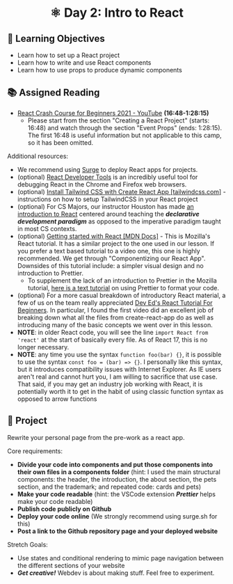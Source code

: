 <h1 align="center">
   ⚛ Day 2: Intro to React

</h1>

## 🎯 Learning Objectives
- Learn how to set up a React project
- Learn how to write and use React components
- Learn how to use props to produce dynamic components

## 📚 Assigned Reading
- [React Crash Course for Beginners 2021 - YouTube](https://www.youtube.com/watch?v=Dorf8i6lCuk&t=1008s) **(16:48-1:28:15)**
    - Please start from the section "Creating a React Project" (starts: 16:48) and watch through the section "Event Props" (ends: 1:28:15). The first 16:48 is useful information but not applicable to this camp, so it has been omitted.

Additional resources:

- We recommend using [Surge](https://surge.sh/help/getting-started-with-surge) to deploy React apps for projects.
- (optional) [React Developer Tools](https://chrome.google.com/webstore/detail/react-developer-tools/fmkadmapgofadopljbjfkapdkoienihi?hl=en) is an incredibly useful tool for debugging React in the Chrome and Firefox web browsers.
- (optional) [Install Tailwind CSS with Create React App [tailwindcss.com]](https://tailwindcss.com/docs/guides/create-react-app) - instructions on how to setup TailwindCSS in your React project
- (optional) For CS Majors, our instructor Houston has made [an introduction to React](https://github.com/ClemsonTRACE/tracecamp-summer-2021/blob/main/curriculum/day-1/Declarative-JavaScript.org) centered around teaching the ***declarative development paradigm*** as opposed to the imperative paradigm taught in most CS contexts.
- (optional) [Getting started with React [MDN Docs]](https://developer.mozilla.org/en-US/docs/Learn/Tools_and_testing/Client-side_JavaScript_frameworks/React_getting_started) - This is Mozilla's React tutorial.  It has a similar project to the one used in our lesson.  If you prefer a text based tutorial to a video one, this one is highly recommended.  We get through "Componentizing our React App".  Downsides of this tutorial include: a simpler visual design and no introduction to Prettier.
    - To supplement the lack of an introduction to Prettier in the Mozilla tutorial, [here is a text tutorial](https://www.digitalocean.com/community/tutorials/code-formatting-with-prettier-in-visual-studio-code) on using Prettier to format your code.
- (optional) For a more casual breakdown of introductory React material, a few of us on the team really appreciated [Dev Ed's React Tutorial For Beginners](https://www.youtube.com/playlist?list=PLDyQo7g0_nsVHmyZZpVJyFn5ojlboVEhE).  In particular, I found the first video did an excellent job of breaking down what all the files from create-react-app do as well as introducing many of the basic concepts we went over in this lesson.
- <b>NOTE</b>: in older React code, you will see the line `import React from 'react'` at the start of basically every file.  As of React 17, this is no longer necessary.
- <b>NOTE</b>: any time you use the syntax `function foo(bar) {}`, it is possible to use the syntax `const foo = (bar) => {}`.  I personally like this syntax, but it introduces compatibility issues with Internet Explorer.  As IE users aren't real and cannot hurt you, I am willing to sacrifice that use case.  That said, if you may get an industry job working with React, it is potentially worth it to get in the habit of using classic function syntax as opposed to arrow functions

## 📔 Project
Rewrite your personal page from the pre-work as a react app.

Core requirements:

- <b>Divide your code into components and put those components into their own files in a components folder</b> (hint: I used the main structural components: the header, the introduction, the about section, the pets section, and the trademark; and repeated code: cards and pets)
- <b>Make your code readable</b> (hint: the VSCode extension ***Prettier*** helps make your code readable)
- <b>Publish code publicly on Github</b>
- <b>Deploy your code online</b> (We strongly recommend using surge.sh for this)
- <b>Post a link to the Github repository page and your deployed website</b>

Stretch Goals:

- Use states and conditional rendering to mimic page navigation between the different sections of your website
- <i><b>Get creative!</b></i> Webdev is about making stuff. Feel free to experiment.
